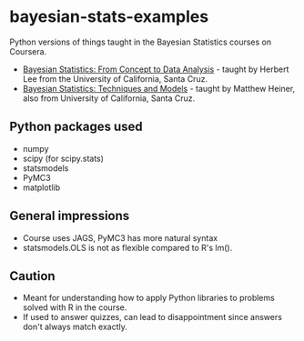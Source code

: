 # bayesian-stats-examples

Python versions of things taught in the Bayesian Statistics courses on Coursera.

* [Bayesian Statistics: From Concept to Data Analysis](https://www.coursera.org/learn/bayesian-statistics) - taught by Herbert Lee from the University of California, Santa Cruz.
* [Bayesian Statistics: Techniques and Models](https://www.coursera.org/learn/mcmc-bayesian-statistics) - taught by Matthew Heiner, also from University of California, Santa Cruz.

## Python packages used

* numpy
* scipy (for scipy.stats)
* statsmodels
* PyMC3
* matplotlib

## General impressions

* Course uses JAGS, PyMC3 has more natural syntax 
* statsmodels.OLS is not as flexible compared to R's lm().

## Caution

* Meant for understanding how to apply Python libraries to problems solved with R in the course.
* If used to answer quizzes, can lead to disappointment since answers don't always match exactly.


